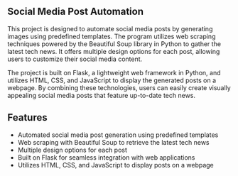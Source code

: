 ## Social Media Post Automation

This project is designed to automate social media posts by generating images using predefined templates. The program utilizes web scraping techniques powered by the Beautiful Soup library in Python to gather the latest tech news. It offers multiple design options for each post, allowing users to customize their social media content.

The project is built on Flask, a lightweight web framework in Python, and utilizes HTML, CSS, and JavaScript to display the generated posts on a webpage. By combining these technologies, users can easily create visually appealing social media posts that feature up-to-date tech news.

## Features

- Automated social media post generation using predefined templates
- Web scraping with Beautiful Soup to retrieve the latest tech news
- Multiple design options for each post
- Built on Flask for seamless integration with web applications
- Utilizes HTML, CSS, and JavaScript to display posts on a webpage
